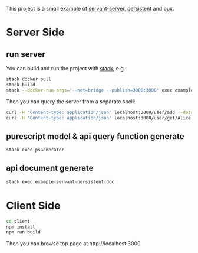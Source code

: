 This project is a small example of [servant-server](http://haskell-servant.readthedocs.io/), [persistent](https://www.stackage.org/package/persistent) and [pux](http://purescript-pux.org/).

# Server Side

## run server

You can build and run the project with [stack](http://haskellstack.org/), e.g.:

``` bash
stack docker pull
stack build
stack --docker-run-args='--net=bridge --publish=3000:3000' exec example-servant-persistent
```

Then you can query the server from a separate shell:

``` bash
curl -H 'Content-type: application/json' localhost:3000/user/add --data '{"name": "Alice", "age": 42}'
curl -H 'Content-type: application/json' localhost:3000/user/get/Alice
```

## purescript model & api query function generate

``` bash
stack exec psGenerator
```

## api document generate

``` bash
stack exec example-servant-persistent-doc
```

# Client Side

``` bash
cd client
npm install
npm run build
```

Then you can browse top page at http://localhost:3000
